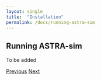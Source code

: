 ```yaml
---
layout: single
title:  "Installation"
permalink: /docs/running-astra-sim
---
```


## Running ASTRA-sim
To be added

<nav class="pagination">
    <a href="/docs/installation" class="pagination--pager">Previous</a>
    <a href="#" class="pagination--pager disabled">Next</a>
</nav>

